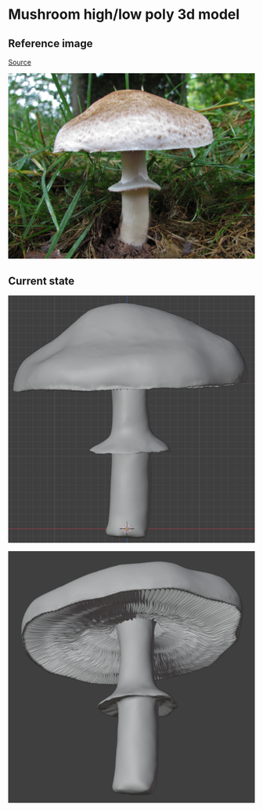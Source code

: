 # Mushroom high/low poly 3d model

## Reference image

[Source](https://www.wildfooduk.com/mushroom-guide/the-great-wood-mushroom/)

![reference image](reference.jpg)

## Current state

![current state front](current_state_front.png)

![current state perspective](current_state_perspective.png)
